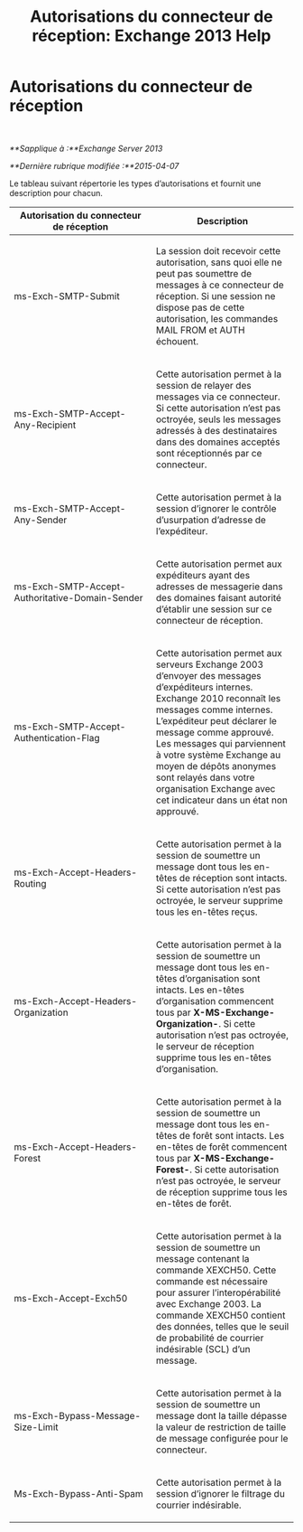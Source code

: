 ﻿---
title: 'Autorisations du connecteur de réception: Exchange 2013 Help'
TOCTitle: Autorisations du connecteur de réception
ms:assetid: 31af7139-6823-411b-81b3-e42edd83ee6c
ms:mtpsurl: https://technet.microsoft.com/fr-fr/library/JJ673053(v=EXCHG.150)
ms:contentKeyID: 50477833
ms.date: 04/24/2018
mtps_version: v=EXCHG.150
ms.translationtype: HT
---

# Autorisations du connecteur de réception

 

_**Sapplique à :**Exchange Server 2013_

_**Dernière rubrique modifiée :**2015-04-07_

Le tableau suivant répertorie les types d’autorisations et fournit une description pour chacun.


<table>
<colgroup>
<col style="width: 50%" />
<col style="width: 50%" />
</colgroup>
<thead>
<tr class="header">
<th>Autorisation du connecteur de réception</th>
<th>Description</th>
</tr>
</thead>
<tbody>
<tr class="odd">
<td><p>ms-Exch-SMTP-Submit</p></td>
<td><p>La session doit recevoir cette autorisation, sans quoi elle ne peut pas soumettre de messages à ce connecteur de réception. Si une session ne dispose pas de cette autorisation, les commandes MAIL FROM et AUTH échouent.</p></td>
</tr>
<tr class="even">
<td><p>ms-Exch-SMTP-Accept-Any-Recipient</p></td>
<td><p>Cette autorisation permet à la session de relayer des messages via ce connecteur. Si cette autorisation n’est pas octroyée, seuls les messages adressés à des destinataires dans des domaines acceptés sont réceptionnés par ce connecteur.</p></td>
</tr>
<tr class="odd">
<td><p>ms-Exch-SMTP-Accept-Any-Sender</p></td>
<td><p>Cette autorisation permet à la session d’ignorer le contrôle d’usurpation d’adresse de l’expéditeur.</p></td>
</tr>
<tr class="even">
<td><p>ms-Exch-SMTP-Accept-Authoritative-Domain-Sender</p></td>
<td><p>Cette autorisation permet aux expéditeurs ayant des adresses de messagerie dans des domaines faisant autorité d’établir une session sur ce connecteur de réception.</p></td>
</tr>
<tr class="odd">
<td><p>ms-Exch-SMTP-Accept-Authentication-Flag</p></td>
<td><p>Cette autorisation permet aux serveurs Exchange 2003 d’envoyer des messages d’expéditeurs internes. Exchange 2010 reconnaît les messages comme internes. L’expéditeur peut déclarer le message comme approuvé. Les messages qui parviennent à votre système Exchange au moyen de dépôts anonymes sont relayés dans votre organisation Exchange avec cet indicateur dans un état non approuvé.</p></td>
</tr>
<tr class="even">
<td><p>ms-Exch-Accept-Headers-Routing</p></td>
<td><p>Cette autorisation permet à la session de soumettre un message dont tous les en-têtes de réception sont intacts. Si cette autorisation n’est pas octroyée, le serveur supprime tous les en-têtes reçus.</p></td>
</tr>
<tr class="odd">
<td><p>ms-Exch-Accept-Headers-Organization</p></td>
<td><p>Cette autorisation permet à la session de soumettre un message dont tous les en-têtes d’organisation sont intacts. Les en-têtes d’organisation commencent tous par <strong>X-MS-Exchange-Organization-</strong>. Si cette autorisation n’est pas octroyée, le serveur de réception supprime tous les en-têtes d’organisation.</p></td>
</tr>
<tr class="even">
<td><p>ms-Exch-Accept-Headers-Forest</p></td>
<td><p>Cette autorisation permet à la session de soumettre un message dont tous les en-têtes de forêt sont intacts. Les en-têtes de forêt commencent tous par <strong>X-MS-Exchange-Forest-</strong>. Si cette autorisation n’est pas octroyée, le serveur de réception supprime tous les en-têtes de forêt.</p></td>
</tr>
<tr class="odd">
<td><p>ms-Exch-Accept-Exch50</p></td>
<td><p>Cette autorisation permet à la session de soumettre un message contenant la commande XEXCH50. Cette commande est nécessaire pour assurer l’interopérabilité avec Exchange 2003. La commande XEXCH50 contient des données, telles que le seuil de probabilité de courrier indésirable (SCL) d’un message.</p></td>
</tr>
<tr class="even">
<td><p>ms-Exch-Bypass-Message-Size-Limit</p></td>
<td><p>Cette autorisation permet à la session de soumettre un message dont la taille dépasse la valeur de restriction de taille de message configurée pour le connecteur.</p></td>
</tr>
<tr class="odd">
<td><p>Ms-Exch-Bypass-Anti-Spam</p></td>
<td><p>Cette autorisation permet à la session d’ignorer le filtrage du courrier indésirable.</p></td>
</tr>
</tbody>
</table>

